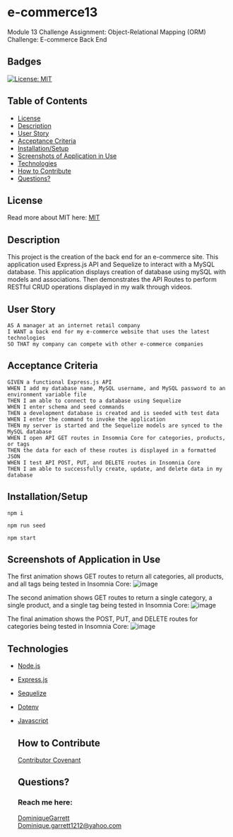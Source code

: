 # e-commerce13
Module 13 Challenge Assignment: Object-Relational Mapping (ORM) Challenge: E-commerce Back End


## Badges
  [![License: MIT](https://img.shields.io/badge/License-MIT-yellow.svg)](https://opensource.org/licenses/MIT)


## Table of Contents
  * [License](#license)
  * [Description](#description)
  * [User Story](#user-story)
  * [Acceptance Criteria](#user-story)
  * [Installation/Setup](#installation/setup)
  * [Screenshots of Application in Use](#screenshots-of-application-in-use)
  * [Technologies](#technologies)
  * [How to Contribute](#how-to-contribute)
  * [Questions?](#questions)


## License
  Read more about MIT here:
  [MIT](https://opensource.org/licenses/MIT)


## Description
This project is the creation of the back end for an e-commerce site. This application used Express.js API and Sequelize to interact with a MySQL database. This application displays creation of database using mySQL with models and associations. Then demonstrates the API Routes to perform RESTful CRUD operations displayed in my walk through videos.


## User Story
    AS A manager at an internet retail company
    I WANT a back end for my e-commerce website that uses the latest technologies
    SO THAT my company can compete with other e-commerce companies


## Acceptance Criteria 
    GIVEN a functional Express.js API
    WHEN I add my database name, MySQL username, and MySQL password to an environment variable file
    THEN I am able to connect to a database using Sequelize
    WHEN I enter schema and seed commands
    THEN a development database is created and is seeded with test data
    WHEN I enter the command to invoke the application
    THEN my server is started and the Sequelize models are synced to the MySQL database
    WHEN I open API GET routes in Insomnia Core for categories, products, or tags
    THEN the data for each of these routes is displayed in a formatted JSON
    WHEN I test API POST, PUT, and DELETE routes in Insomnia Core
    THEN I am able to successfully create, update, and delete data in my database


## Installation/Setup
```
npm i

npm run seed

npm start
```


## Screenshots of Application in Use
The first animation shows GET routes to return all categories, all products, and all tags being tested in Insomnia Core:
![image](https://user-images.githubusercontent.com/114618684/212467792-262f172e-5e2a-431f-9270-7f573c6e552b.gif)

The second animation shows GET routes to return a single category, a single product, and a single tag being tested in Insomnia Core:
![image](https://user-images.githubusercontent.com/114618684/212467855-8ae65af4-6bf4-4cc6-a852-a9bc9842083b.gif)

The final animation shows the POST, PUT, and DELETE routes for categories being tested in Insomnia Core:
![image](https://user-images.githubusercontent.com/114618684/212467889-ef7bb652-ebe2-4902-9a89-a2adfaea63e4.gif)


## Technologies
* [Node.js](https://nodejs.org/en/)
* [Express.js](https://expressjs.com)
* [Sequelize](https://sequelize.org)
* [Dotenv](https://www.npmjs.com/package/dotenv)
* [Javascript](https://developer.mozilla.org/en-US/docs/Web/JavaScript)


  ## How to Contribute
  [Contributor Covenant](https://www.contributor-covenant.org/)  


  ## Questions?
  ### Reach me here: 
  [DominiqueGarrett](https://github.com/DominiqueGarrett)  
  Dominique.garrett1212@yahoo.com

